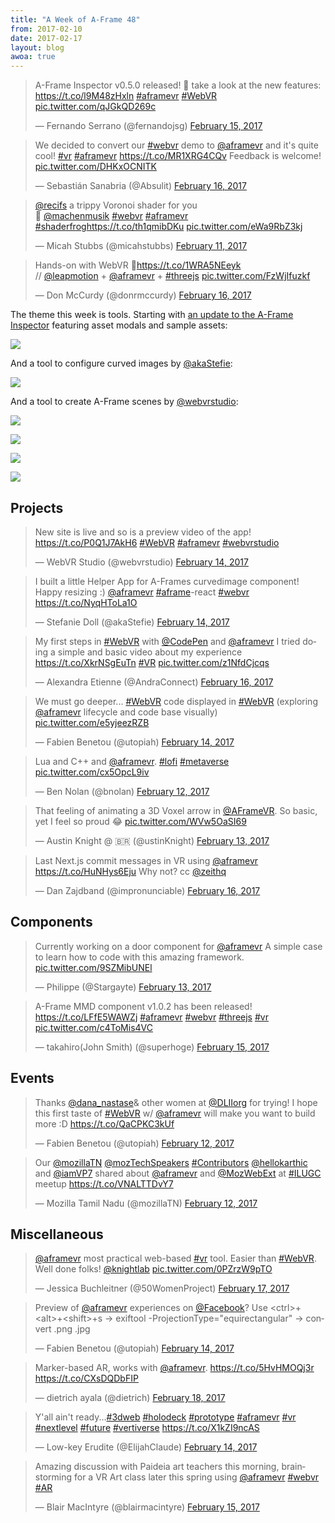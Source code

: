 ```yaml
---
title: "A Week of A-Frame 48"
from: 2017-02-10
date: 2017-02-17
layout: blog
awoa: true
---
```


<script async src="//platform.twitter.com/widgets.js" charset="utf-8"></script>

<div class="tweets tweets-feature">
<blockquote class="twitter-tweet"><p lang="en" dir="ltr">A-Frame Inspector v0.5.0 released! 🙌 take a look at the new features: <a href="https://t.co/l9M48zHxln">https://t.co/l9M48zHxln</a> <a href="https://twitter.com/hashtag/aframevr?src=hash">#aframevr</a> <a href="https://twitter.com/hashtag/WebVR?src=hash">#WebVR</a> <a href="https://t.co/qJGkQD269c">pic.twitter.com/qJGkQD269c</a></p>&mdash; Fernando Serrano (@fernandojsg) <a href="https://twitter.com/fernandojsg/status/831655213983477761">February 15, 2017</a></blockquote>

<blockquote class="twitter-tweet"><p lang="en" dir="ltr">We decided to convert our <a href="https://twitter.com/hashtag/webvr?src=hash">#webvr</a> demo to <a href="https://twitter.com/aframevr">@aframevr</a> and it&#39;s quite cool! <a href="https://twitter.com/hashtag/vr?src=hash">#vr</a> <a href="https://twitter.com/hashtag/aframevr?src=hash">#aframevr</a> <a href="https://t.co/MR1XRG4CQv">https://t.co/MR1XRG4CQv</a> Feedback is welcome! <a href="https://t.co/DHKxOCNITK">pic.twitter.com/DHKxOCNITK</a></p>&mdash; Sebastián Sanabria (@Absulit) <a href="https://twitter.com/Absulit/status/832332925186228224">February 16, 2017</a></blockquote>

<blockquote class="twitter-tweet"><p lang="en" dir="ltr"><a href="https://twitter.com/recifs">@recifs</a> a trippy Voronoi shader for you<br>🌈 <a href="https://twitter.com/machenmusik">@machenmusik</a> <a href="https://twitter.com/hashtag/webvr?src=hash">#webvr</a> <a href="https://twitter.com/hashtag/aframevr?src=hash">#aframevr</a> <a href="https://twitter.com/hashtag/shaderfrog?src=hash">#shaderfrog</a><a href="https://t.co/th1qmibDKu">https://t.co/th1qmibDKu</a> <a href="https://t.co/eWa9RbZ3kj">pic.twitter.com/eWa9RbZ3kj</a></p>&mdash; Micah Stubbs (@micahstubbs) <a href="https://twitter.com/micahstubbs/status/830536970090618883">February 11, 2017</a></blockquote>

<blockquote class="twitter-tweet"><p lang="fr" dir="ltr">Hands-on with WebVR 🙌<a href="https://t.co/1WRA5NEeyk">https://t.co/1WRA5NEeyk</a><br>// <a href="https://twitter.com/LeapMotion">@leapmotion</a> + <a href="https://twitter.com/aframevr">@aframevr</a> + <a href="https://twitter.com/hashtag/threejs?src=hash">#threejs</a> <a href="https://t.co/FzWjIfuzkf">pic.twitter.com/FzWjIfuzkf</a></p>&mdash; Don McCurdy (@donrmccurdy) <a href="https://twitter.com/donrmccurdy/status/832057552636612612">February 16, 2017</a></blockquote>

</div>

The theme this week is tools. Starting with [an update to the A-Frame
Inspector](https://blog.mozvr.com/aframe-inspector-v0-5-0/) featuring asset
modals and sample assets:

![](https://cloud.githubusercontent.com/assets/674727/23284666/9d467a1a-f9e1-11e6-88e8-54201c366783.png)

And a tool to configure curved images by [@akaStefie](https://twitter.com/akaStefie):

![](https://cloud.githubusercontent.com/assets/674727/23284664/9d3a2544-f9e1-11e6-9cac-ff3976232dc4.png)

And a tool to create A-Frame scenes by [@webvrstudio](https://twitter.com/webvrstudio):

![](https://cloud.githubusercontent.com/assets/674727/23284665/9d3e30a8-f9e1-11e6-8707-b225292d7bf3.png)

![](https://cloud.githubusercontent.com/assets/674727/23284668/9d48434a-f9e1-11e6-940b-452e45770f8f.png)

![](https://cloud.githubusercontent.com/assets/674727/23284667/9d483a30-f9e1-11e6-8e0a-7e8117dd17c0.png)

![](https://cloud.githubusercontent.com/assets/674727/23284663/9d2d2fce-f9e1-11e6-862d-f955febb82e8.png)


<!-- more -->

## Projects

<div class="tweets">
<blockquote class="twitter-tweet"><p lang="en" dir="ltr">New site is live and so is a preview video of the app! <a href="https://t.co/P0Q1J7AkH6">https://t.co/P0Q1J7AkH6</a> <a href="https://twitter.com/hashtag/WebVR?src=hash">#WebVR</a> <a href="https://twitter.com/hashtag/aframevr?src=hash">#aframevr</a> <a href="https://twitter.com/hashtag/webvrstudio?src=hash">#webvrstudio</a></p>&mdash; WebVR Studio (@webvrstudio) <a href="https://twitter.com/webvrstudio/status/831633452973764608">February 14, 2017</a></blockquote>

<blockquote class="twitter-tweet"><p lang="en" dir="ltr">I built a little Helper App for A-Frames curvedimage component! Happy resizing :)  <a href="https://twitter.com/aframevr">@aframevr</a> <a href="https://twitter.com/hashtag/aframe?src=hash">#aframe</a>-react <a href="https://twitter.com/hashtag/webvr?src=hash">#webvr</a> <a href="https://t.co/NyqHToLa1O">https://t.co/NyqHToLa1O</a></p>&mdash; Stefanie Doll (@akaStefie) <a href="https://twitter.com/akaStefie/status/831530394709274624">February 14, 2017</a></blockquote>

<blockquote class="twitter-tweet"><p lang="en" dir="ltr">My first steps in <a href="https://twitter.com/hashtag/WebVR?src=hash">#WebVR</a> with <a href="https://twitter.com/CodePen">@CodePen</a> and <a href="https://twitter.com/aframevr">@aframevr</a> I tried doing a simple and basic video about my experience <a href="https://t.co/XkrNSgEuTn">https://t.co/XkrNSgEuTn</a> <a href="https://twitter.com/hashtag/VR?src=hash">#VR</a> <a href="https://t.co/z1NfdCjcqs">pic.twitter.com/z1NfdCjcqs</a></p>&mdash; Alexandra Etienne (@AndraConnect) <a href="https://twitter.com/AndraConnect/status/832275100607057924">February 16, 2017</a></blockquote>

<blockquote class="twitter-tweet"><p lang="en" dir="ltr">We must go deeper... <a href="https://twitter.com/hashtag/WebVR?src=hash">#WebVR</a> code displayed in <a href="https://twitter.com/hashtag/WebVR?src=hash">#WebVR</a> (exploring <a href="https://twitter.com/aframevr">@aframevr</a> lifecycle and code base visually) <a href="https://t.co/e5yjeezRZB">pic.twitter.com/e5yjeezRZB</a></p>&mdash; Fabien Benetou (@utopiah) <a href="https://twitter.com/utopiah/status/831484386277220352">February 14, 2017</a></blockquote>

<blockquote class="twitter-tweet"><p lang="en" dir="ltr">Lua and C++ and <a href="https://twitter.com/aframevr">@aframevr</a>. <a href="https://twitter.com/hashtag/lofi?src=hash">#lofi</a> <a href="https://twitter.com/hashtag/metaverse?src=hash">#metaverse</a> <a href="https://t.co/cx5OpcL9iv">pic.twitter.com/cx5OpcL9iv</a></p>&mdash; Ben Nolan (@bnolan) <a href="https://twitter.com/bnolan/status/830881228790181889">February 12, 2017</a></blockquote>

<blockquote class="twitter-tweet"><p lang="en" dir="ltr">That feeling of animating a 3D Voxel arrow in <a href="https://twitter.com/aframevr">@AFrameVR</a>. So basic, yet I feel so proud 😂 <a href="https://t.co/WVw5OaSI69">pic.twitter.com/WVw5OaSI69</a></p>&mdash; Austin Knight @ 🇧🇷 (@ustinKnight) <a href="https://twitter.com/ustinKnight/status/831259274449936384">February 13, 2017</a></blockquote>

<blockquote class="twitter-tweet"><p lang="en" dir="ltr">Last Next.js commit messages in VR using <a href="https://twitter.com/aframevr">@aframevr</a> <a href="https://t.co/HuNHys6Eju">https://t.co/HuNHys6Eju</a> Why not? cc <a href="https://twitter.com/zeithq">@zeithq</a></p>&mdash; Dan Zajdband (@impronunciable) <a href="https://twitter.com/impronunciable/status/832255210823286784">February 16, 2017</a></blockquote>

</div>

## Components

<div class="tweets">
<blockquote class="twitter-tweet"><p lang="en" dir="ltr">Currently working on a door component for <a href="https://twitter.com/aframevr">@aframevr</a> A simple case to learn how to code with this amazing framework. <a href="https://t.co/9SZMibUNEl">pic.twitter.com/9SZMibUNEl</a></p>&mdash; Philippe (@Stargayte) <a href="https://twitter.com/Stargayte/status/831283717947740164">February 13, 2017</a></blockquote>

<blockquote class="twitter-tweet"><p lang="en" dir="ltr">A-Frame MMD component v1.0.2 has been released! <a href="https://t.co/LFfE5WAWZj">https://t.co/LFfE5WAWZj</a> <a href="https://twitter.com/hashtag/aframevr?src=hash">#aframevr</a> <a href="https://twitter.com/hashtag/webvr?src=hash">#webvr</a> <a href="https://twitter.com/hashtag/threejs?src=hash">#threejs</a> <a href="https://twitter.com/hashtag/vr?src=hash">#vr</a> <a href="https://t.co/c4ToMis4VC">pic.twitter.com/c4ToMis4VC</a></p>&mdash; takahiro(John Smith) (@superhoge) <a href="https://twitter.com/superhoge/status/831788979410309120">February 15, 2017</a></blockquote>

</div>

## Events

<div class="tweets">
<blockquote class="twitter-tweet"><p lang="en" dir="ltr">Thanks <a href="https://twitter.com/dana_nastase">@dana_nastase</a>&amp; other women at <a href="https://twitter.com/DLIIorg">@DLIIorg</a> for trying! I hope this first taste of <a href="https://twitter.com/hashtag/WebVR?src=hash">#WebVR</a> w/ <a href="https://twitter.com/aframevr">@aframevr</a> will make you want to build more :D <a href="https://t.co/QaCPKC3kUf">https://t.co/QaCPKC3kUf</a></p>&mdash; Fabien Benetou (@utopiah) <a href="https://twitter.com/utopiah/status/830812445295796224">February 12, 2017</a></blockquote>

<blockquote class="twitter-tweet"><p lang="en" dir="ltr">Our <a href="https://twitter.com/mozillaTN">@mozillaTN</a> <a href="https://twitter.com/mozTechSpeakers">@mozTechSpeakers</a> <a href="https://twitter.com/hashtag/Contributors?src=hash">#Contributors</a>  <a href="https://twitter.com/hellokarthic">@hellokarthic</a>  and <a href="https://twitter.com/iamVP7">@iamVP7</a>  shared about <a href="https://twitter.com/aframevr">@aframevr</a>  and <a href="https://twitter.com/MozWebExt">@MozWebExt</a>  at <a href="https://twitter.com/hashtag/ILUGC?src=hash">#ILUGC</a>  meetup <a href="https://t.co/VNALTTDvY7">https://t.co/VNALTTDvY7</a></p>&mdash; Mozilla Tamil Nadu (@mozillaTN) <a href="https://twitter.com/mozillaTN/status/830817821013704705">February 12, 2017</a></blockquote>

</div>

## Miscellaneous

<div class="tweets">
<blockquote class="twitter-tweet"><p lang="en" dir="ltr"><a href="https://twitter.com/aframevr">@aframevr</a> most practical web-based <a href="https://twitter.com/hashtag/vr?src=hash">#vr</a> tool. Easier than <a href="https://twitter.com/hashtag/WebVR?src=hash">#WebVR</a>. Well done folks! <a href="https://twitter.com/knightlab">@knightlab</a> <a href="https://t.co/0PZrzW9pTO">pic.twitter.com/0PZrzW9pTO</a></p>&mdash; Jessica Buchleitner (@50WomenProject) <a href="https://twitter.com/50WomenProject/status/832636720818638848">February 17, 2017</a></blockquote>

<blockquote class="twitter-tweet"><p lang="en" dir="ltr">Preview of <a href="https://twitter.com/aframevr">@aframevr</a> experiences on <a href="https://twitter.com/facebook">@Facebook</a>? Use &lt;ctrl&gt;+&lt;alt&gt;+&lt;shift&gt;+s -&gt; exiftool -ProjectionType=&quot;equirectangular&quot; -&gt; convert .png .jpg</p>&mdash; Fabien Benetou (@utopiah) <a href="https://twitter.com/utopiah/status/831496563780378625">February 14, 2017</a></blockquote>

<blockquote class="twitter-tweet"><p lang="en" dir="ltr">Marker-based AR, works with <a href="https://twitter.com/aframevr">@aframevr</a>. <a href="https://t.co/5HvHMOQj3r">https://t.co/5HvHMOQj3r</a> <a href="https://t.co/CXsDQDbFIP">https://t.co/CXsDQDbFIP</a></p>&mdash; dietrich ayala (@dietrich) <a href="https://twitter.com/dietrich/status/832785727591100416">February 18, 2017</a></blockquote>

<blockquote class="twitter-tweet"><p lang="en" dir="ltr">Y&#39;all ain&#39;t ready...<a href="https://twitter.com/hashtag/3dweb?src=hash">#3dweb</a> <a href="https://twitter.com/hashtag/holodeck?src=hash">#holodeck</a> <a href="https://twitter.com/hashtag/prototype?src=hash">#prototype</a> <a href="https://twitter.com/hashtag/aframevr?src=hash">#aframevr</a> <a href="https://twitter.com/hashtag/vr?src=hash">#vr</a> <a href="https://twitter.com/hashtag/nextlevel?src=hash">#nextlevel</a> <a href="https://twitter.com/hashtag/future?src=hash">#future</a> <a href="https://twitter.com/hashtag/vertiverse?src=hash">#vertiverse</a> <a href="https://t.co/X1kZI9ncAS">https://t.co/X1kZI9ncAS</a></p>&mdash; Low-key Erudite (@ElijahClaude) <a href="https://twitter.com/ElijahClaude/status/831568256121131008">February 14, 2017</a></blockquote>

<blockquote class="twitter-tweet"><p lang="en" dir="ltr">Amazing discussion with Paideia art teachers this morning, brainstorming for a VR Art class later this spring using <a href="https://twitter.com/aframevr">@aframevr</a> <a href="https://twitter.com/hashtag/webvr?src=hash">#webvr</a> <a href="https://twitter.com/hashtag/AR?src=hash">#AR</a></p>&mdash; Blair MacIntyre (@blairmacintyre) <a href="https://twitter.com/blairmacintyre/status/831882837800415234">February 15, 2017</a></blockquote>

</div>
